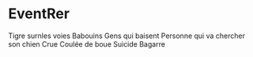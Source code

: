 # EventRer


Tigre surnles voies
Babouins
Gens qui baisent
Personne qui va chercher son chien
Crue
Coulée de boue
Suicide 
Bagarre
